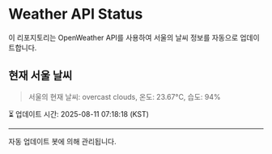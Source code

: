 
# Weather API Status

이 리포지토리는 OpenWeather API를 사용하여 서울의 날씨 정보를 자동으로 업데이트합니다.

## 현재 서울 날씨
> 서울의 현재 날씨: overcast clouds, 온도: 23.67°C, 습도: 94%

⏳ 업데이트 시간: 2025-08-11 07:18:18 (KST)

---
자동 업데이트 봇에 의해 관리됩니다.
